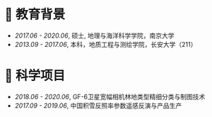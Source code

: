 
# 📖 教育背景
- *2017.06 - 2020.06*, 硕士, 地理与海洋科学学院，南京大学
- *2013.09 - 2017.06*, 本科，地质工程与测绘学院，长安大学（211）

# 💬 科学项目
- *2018.06 - 2020.06*, GF-6卫星宽幅相机林地类型精细分类与制图技术
- *2017.09 - 2019.06*, 中国积雪反照率参数遥感反演与产品生产
